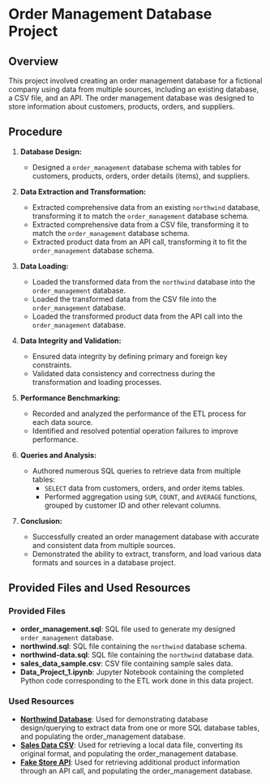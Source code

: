 # Order Management Database Project

## Overview
This project involved creating an order management database for a fictional company using data from multiple sources, including an existing database, a CSV file, and an API. The order management database was designed to store information about customers, products, orders, and suppliers.

## Procedure
1. **Database Design:**
   - Designed a `order_management` database schema with tables for customers, products, orders, order details (items), and suppliers.
  
2. **Data Extraction and Transformation:**
   - Extracted comprehensive data from an existing `northwind` database, transforming it to match the `order_management` database schema.
   - Extracted comprehensive data from a CSV file, transforming it to match the `order_management` database schema.
   - Extracted product data from an API call, transforming it to fit the `order_management` database schema.

3. **Data Loading:**
   - Loaded the transformed data from the `northwind` database into the `order_management` database.
   - Loaded the transformed data from the CSV file into the `order_management` database.
   - Loaded the transformed product data from the API call into the `order_management` database.

4. **Data Integrity and Validation:**
   - Ensured data integrity by defining primary and foreign key constraints.
   - Validated data consistency and correctness during the transformation and loading processes.

5. **Performance Benchmarking:**
   - Recorded and analyzed the performance of the ETL process for each data source.
   - Identified and resolved potential operation failures to improve performance.

6. **Queries and Analysis:**
   - Authored numerous SQL queries to retrieve data from multiple tables:
     - `SELECT` data from customers, orders, and order items tables.
     - Performed aggregation using `SUM`, `COUNT`, and `AVERAGE` functions, grouped by customer ID and other relevant columns.

7. **Conclusion:**
   - Successfully created an order management database with accurate and consistent data from multiple sources.
   - Demonstrated the ability to extract, transform, and load various data formats and sources in a database project.

## Provided Files and Used Resources

### Provided Files
- **order_management.sql**: SQL file used to generate my designed `order_management` database.
- **northwind.sql**: SQL file containing the `northwind` database schema.
- **northwind-data.sql**: SQL file containing the `northwind` database data.
- **sales_data_sample.csv**: CSV file containing sample sales data.
- **Data_Project_1.ipynb**: Jupyter Notebook containing the completed Python code corresponding to the ETL work done in this data project. 

### Used Resources
- **[Northwind Database](https://github.com/Microsoft/sql-server-samples/tree/master/samples/databases/northwind-pubs)**: Used for demonstrating database design/querying to extract data from one or more SQL database tables, and populating the order_management database.
- **[Sales Data CSV](https://www.kaggle.com/datasets/kyanyoga/sample-sales-data)**: Used for retrieving a local data file, converting its original format, and populating the order_management database.
- **[Fake Store API](https://fakestoreapi.com/)**: Used for retrieving additional product information through an API call, and populating the order_management database.
